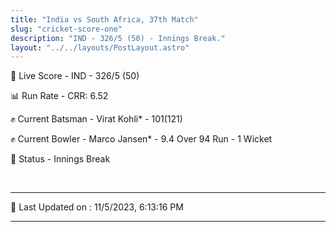 ```yaml
---
title: "India vs South Africa, 37th Match"
slug: "cricket-score-one"
description: "IND - 326/5 (50) - Innings Break."
layout: "../../layouts/PostLayout.astro"
---
```


🔴 Live Score - IND - 326/5 (50)  

📊 Run Rate - CRR: 6.52  

✊ Current Batsman - Virat Kohli* - 101(121)  

✊ Current Bowler - Marco Jansen* - 9.4 Over 94 Run - 1 Wicket  

📑 Status - Innings Break

<br />

***

📝 Last Updated on : 11/5/2023, 6:13:16 PM

***

